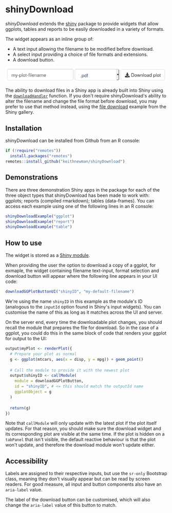 # shinyDownload

*shinyDownload* extends the [shiny](http://shiny.rstudio.com/) package
to provide widgets that allow ggplots, tables and reports to be
easily downloaded in a variety of formats.

The widget appears as an inline group of:

+ A text input allowing the filename to be modified before download.
+ A select input providing a choice of file formats and extensions.
+ A download button.

![Example shinyDownload widget for plot downloads](man/figures/shiny-download.png)

The ability to download files in a Shiny app is already built into Shiny using
the
[`downloadHandler`]("https://shiny.rstudio.com/reference/shiny/0.14.2/downloadHandler.html")
function. If you don't require shinyDownload's ability to alter the filename and
change the file format before download, you may prefer to use that method
instead, using the
[file download](https://shiny.rstudio.com/gallery/file-download.html)
example from the Shiny gallery.

## Installation

shinyDownload can be installed from Github from an R console:

```r
if (!require("remotes"))
  install.packages("remotes")
remotes::install_github("keithnewman/shinyDownload")
```

## Demonstrations

There are three demonstration Shiny apps in the package for each of the
three object types that shinyDownload has been made to work with: ggplots; reports (compiled rmarkdown);
tables (data-frames).
You can access each example using one of the following lines in an R console:

```r
shinyDownloadExample("ggplot")
shinyDownloadExample("report")
shinyDownloadExample("table")
```

## How to use

The widget is stored as a
[Shiny module](https://shiny.rstudio.com/articles/modules.html).

When providing the user the option to download a copy of a ggplot, for exmaple,
the widget containing filename text-input, format selection and download button
will appear where the following line appears in your UI code:

```r
downloadGGPlotButtonUI("shinyID", "my-default-filename")
```

We're using the name `shinyID` in this example as the module's ID
(analogous to the `inputId` option found in Shiny's input widgets).
You can customise the name of this as long as it matches across the UI and
server.

On the server end, every time the downloadable plot changes, you should recall
the module that prepares the file for download.
So in the case of a ggplot, you could do this in the same block of code that
renders your ggplot for output to the UI:

```r
output$myPlot <- renderPlot({
  # Prepare your plot as normal
  g <- ggplot(mtcars, aes(x = disp, y = mpg)) + geom_point()

  # Call the module to provide it with the newest plot
  output$shinyID <- callModule(
    module = downloadGGPlotButton,
    id = "shinyID", # <= this should match the outputId name
    ggplotObject = g
  )

  return(g)
})
```

Note that `callModule` will only update with the latest plot if the plot itself
updates. For that reason, you should make sure the download widget and its
corresponding plot are visible at the same time.
If the plot is hidden on a `tabPanel` that isn't visible, the default reactive
behaviour is that the plot won't update, and therefore the download module won't
update either.

## Accessibility

Labels are assigned to their respective inputs,
but use the `sr-only` Bootstrap class,
meaning they don't visually appear but can be read by screen readers.
For good measure, all input and button components also have an `aria-label`
value.

The label of the download button can be customised, which will also change the
`aria-label` value of this button to match.
